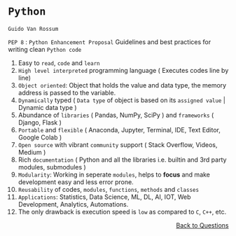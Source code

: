 # `Python`

`Guido Van Rossum`

`PEP 8` : `Python Enhancement Proposal` Guidelines and best practices for writing clean `Python code`

1. Easy to `read`, `code` and `learn`
2. `High level interpreted` programming language ( Executes codes line by line)
3. `Object oriented`: Object that holds the value and data type, the memory address is passed to the variable. 
4. `Dynamically` typed ( `Data type` of object is based on its `assigned value` | Dynamic data type )
5. Abundance of `libraries` ( Pandas, NumPy, SciPy ) and `frameworks` ( Django, Flask )
6. `Portable` and `flexible` ( Anaconda, Jupyter, Terminal, IDE, Text Editor, Google Colab )
7. `Open source` with vibrant `community` support ( Stack Overflow, Videos, Medium )
8. Rich `documentation` ( Python and all the libraries i.e. builtin and 3rd party modules, submodules )
9. `Modularity`: Working in seperate `modules`, helps to **focus** and make development easy and less error prone.
10. `Reusability` of codes, `modules`, `functions`, `methods` and `classes` 
11. `Applications`: Statistics, Data Science, ML, DL, AI, IOT, Web Development, Analytics, Automations.
12. The only drawback is execution speed is `low` as compared to `C`, `C++`, etc.

<p align='right'><a align="right" href="https://github.com/KIRANKUMAR7296/Library/blob/main/Interview.md">Back to Questions</a></p>
